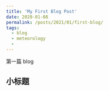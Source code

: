 ```yaml
---
title: 'My First Blog Post'
date: 2020-01-08
permalink: /posts/2021/01/first-blog/
tags:
  - blog
  - meteorology
  - 
---
```


第一篇 blog

## 小标题